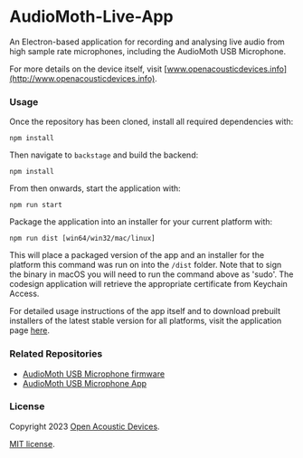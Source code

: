 # AudioMoth-Live-App
An Electron-based application for recording and analysing live audio from high sample rate microphones, including the AudioMoth USB Microphone.

For more details on the device itself, visit [www.openacousticdevices.info](http://www.openacousticdevices.info).

### Usage ###
Once the repository has been cloned, install all required dependencies with:
```
npm install
```
Then navigate to `backstage` and build the backend:
```
npm install
```
From then onwards, start the application with:
```
npm run start 
```

Package the application into an installer for your current platform with:
```
npm run dist [win64/win32/mac/linux]
```

This will place a packaged version of the app and an installer for the platform this command was run on into the `/dist` folder. Note that to sign the binary in macOS you will need to run the command above as 'sudo'. The codesign application will retrieve the appropriate certificate from Keychain Access.

For detailed usage instructions of the app itself and to download prebuilt installers of the latest stable version for all platforms, visit the application page [here](https://www.openacousticdevices.info/live).

### Related Repositories ###
* [AudioMoth USB Microphone firmware](https://github.com/OpenAcousticDevices/AudioMoth-USB-Microphone)
* [AudioMoth USB Microphone App](https://github.com/OpenAcousticDevices/AudioMoth-USB-Microphone-App)

### License ###

Copyright 2023 [Open Acoustic Devices](http://www.openacousticdevices.info/).

[MIT license](http://www.openacousticdevices.info/license).
